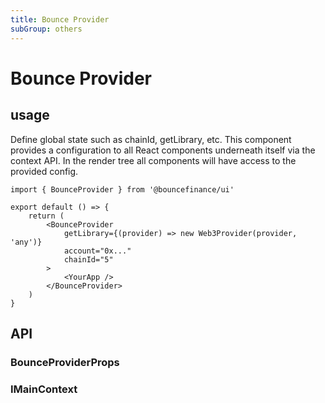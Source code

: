 ```yaml
---
title: Bounce Provider
subGroup: others
---
```


# Bounce Provider

## usage

Define global state such as chainId, getLibrary, etc. This component provides a configuration to all React components underneath itself via the context API. In the render tree all components will have access to the provided config.

```tsx
import { BounceProvider } from '@bouncefinance/ui'

export default () => {
	return (
		<BounceProvider
			getLibrary={(provider) => new Web3Provider(provider, 'any')}
			account="0x..."
			chainId="5"
		>
			<YourApp />
		</BounceProvider>
	)
}
```

## API

### BounceProviderProps

<TsInfo src="@bouncefinance/ui/index.d.ts" name="BounceProviderProps" />

### IMainContext

<TsInfo src="@bouncefinance/ui/index.d.ts" name="IMainContext" />
